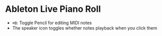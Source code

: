 # Ableton Live Piano Roll

- `⌘B`: Toggle Pencil for editing MIDI notes
- The speaker icon toggles whether notes playback when you click them

